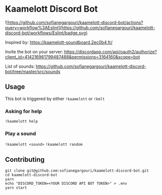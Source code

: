 # Kaamelott Discord Bot

![https://github.com/sofianegargouri/kaamelott-discord-bot/actions?query=workflow%3AEslint](https://github.com/sofianegargouri/kaamelott-discord-bot/workflows/Eslint/badge.svg)

Inspired by: https://kaamelott-soundboard.2ec0b4.fr/

Invite the bot on your server: https://discordapp.com/api/oauth2/authorize?client_id=414216961799487488&permissions=3164160&scope=bot

List of sounds: https://github.com/sofianegargouri/kaamelott-discord-bot/tree/master/src/sounds

## Usage

This bot is triggered by either `!kaamelott` or `!kmlt`

### Asking for help

`!kaamelott help`

### Play a sound

`!kaamelott <sound>`
`!kaamelott random`

## Contributing

```
git clone git@github.com:sofianegargouri/kaamelott-discord-bot.git
cd kaamelott-discord-bot
yarn
echo "DISCORD_TOKEN=<YOUR DISCORD API BOT TOKEN>" > .env
yarn start
```
